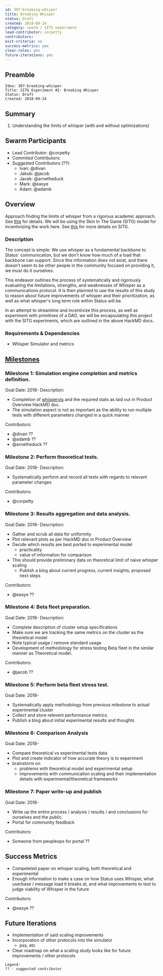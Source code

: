 ```yaml
---
id: 307-breaking-whisper
title: Breaking Whisper
status: Draft
created: 2018-09-24
category: swarm / SITG experiment
lead-contributor: corpetty
contributors:
exit-criteria: no
success-metrics: yes
clear-roles: yes
future-iterations: yes
---
```


## Preamble
    Idea: 307-breaking-whisper
    Title: SITG Experiment #2: Breaking Whisper
    Status: Draft
    Created: 2018-09-24

## Summary
1) Understanding the limits of whisper (with and without optimizations)

## Swarm Participants
- Lead Contributor: @corpetty 
- Commited Contributors: 
- Suggested Contributors (??): 
  * Ivan: @divan
  * Jakub: @jacob
  * Jacek: @arnetheduck
  * Mark: @easye
  * Adam: @adamb

## Overview
Approach finding the limits of whisper from a rigorous academic approach.  See [this](https://hackmd.io/B-W4T1SzSgCAbYS2CfoIPg) for details.  We will be using the Skin In The Game (SITG) model for incentivizing the work here.  See [this](https://hackmd.io/eqS67u1QSfmZQ3IsgywFkQ) for more details on SITG.

### Description
The concept is simple: We use whisper as a fundamental backbone to Status' communication, but we don't know how much of a load that backbone can support.  Since this information does not exist, and there doesn't seem to be other people in the community focused on providing it, we must do it ourselves.

This endeavor outlines the process of systematically and rigorously evaluating the limitations, strengths, and weaknesses of Whisper as a communications protocol.  It is then planned to use the results of this study to reason about future improvements of whisper and their prioritization, as well as what whisper's long term role within Status will be. 

In an attempt to streamline and incentivize this process, as well as experiment with primitives of a DAO, we will be encapsulating this project with the SITG experiments, which are outlined in the above HackMD docs. 

### Requirements & Dependencies
- Whisper Simulator and metrics

## [Milestones](#milestones)
### Milestone 1: Simulation engine completion and metrics definition.
Goal Date: 2018-
Description: 
* Completion of [whispervis](https://github.com/status-im/whispervis) and the required stats as laid out in Product Overview HackMD doc.
* The simulation aspect is not as important as the ability to run multiple tests with different parameters changed in a quick manner

Contributors: 
* @divan ??
* @adamb ??
* @arnetheduck ??

### Milestone 2: Perform theoretical tests.
Goal Date: 2018-
Description:
* Systematically perform and record all tests with regards to relevant parameter changes

Contributors: 
* @corpetty 

### Milestone 3: Results aggregation and data analysis.
Goal Date: 2018-
Description:
* Gather and scrub all data for uniformity
* Plot relevant plots as per HackMD doc in Product Overview
* Decide which results are best ported to experimental model
  * practicality
  * value of information for comparison
* This should provide preliminary data on theoretical limit of naive whisper scaling
  * Publish a blog about current progress, current insights, proposed next steps

Contributors: 
* @easye ??

### Milestone 4: Beta fleet preparation.
Goal Date: 2018-
Description:
* Complete description of cluster setup specifications
* Make sure we are tracking the same metrics on the cluster as the theoretical model
* Note typical usage / remove standard usage
* Development of methodology for stress testing Beta fleet in the similar manner as Theoretical model. 

Contributors: 
* @jacob ??

### Milestone 5: Perform beta fleet stress test.
Goal Date: 2018-
* Systematically apply methodology from previous milestone to actual experimental cluster
* Collect and store relevent performance metrics
* Publish a blog about initial experimental results and thoughts

### Milestone 6: Comparison Analysis
Goal Date: 2018-
* Compare theoretical vs experimental tests data
* Plot and create indicator of how accurate theory is to experiment
* brainstorm on
  * problems with theoretical model and experimental setup
  * improvements with communication scaling and their implementation details with experimental/theoretical frameworks

### Milestone 7: Paper write-up and publish
Goal Date: 2018-
* Write up the entire process / analysis / results / and conclusions for ourselves and the public. 
* Portal for community feedback

Contributors: 
* Someone from peopleops for portal ??

## Success Metrics
* Compeleted paper on whisper scaling, both theoretical and experimental
* Enough information to make a case on how Status uses Whisper, what userbase / message load it breaks at, and what improvements to test to judge viability of Whisper in the future

Contributors: 
* @easye ??

## Future Iterations
* Implementation of said scaling improvements
* Incorporation of other protocols into the simulator 
  * pss, etc
* Clear roadmap on what a scaling study looks like for future improvements / other protocols


```
Legend:
?? - suggested contributor
```